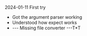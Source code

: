 2024-01-11
First try

* Got the argument parser working
* Understood how expect works 
* --- Missing file converter ---T*T